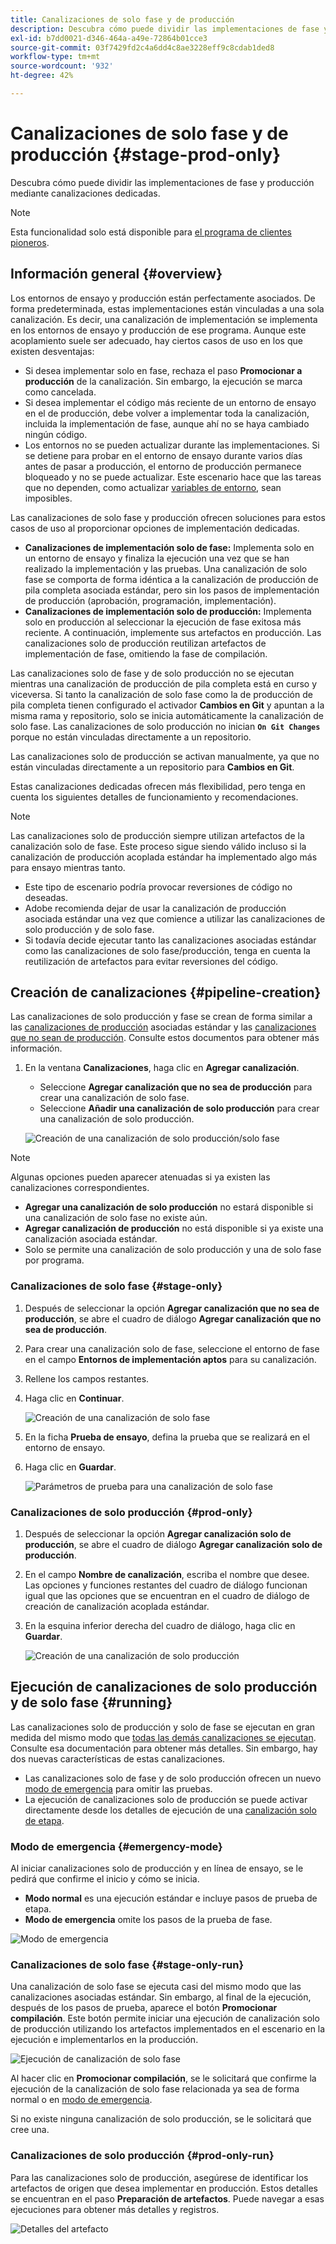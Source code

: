 ```yaml
---
title: Canalizaciones de solo fase y de producción
description: Descubra cómo puede dividir las implementaciones de fase y producción mediante canalizaciones dedicadas.
exl-id: b7dd0021-d346-464a-a49e-72864b01cce3
source-git-commit: 03f7429fd2c4a6dd4c8ae3228eff9c8cdab1ded8
workflow-type: tm+mt
source-wordcount: '932'
ht-degree: 42%

---
```


# Canalizaciones de solo fase y de producción {#stage-prod-only}

Descubra cómo puede dividir las implementaciones de fase y producción mediante canalizaciones dedicadas.

>[!NOTE]
>
>Esta funcionalidad solo está disponible para [el programa de clientes pioneros](/help/release-notes/current.md#early-adoption).

## Información general {#overview}

Los entornos de ensayo y producción están perfectamente asociados. De forma predeterminada, estas implementaciones están vinculadas a una sola canalización. Es decir, una canalización de implementación se implementa en los entornos de ensayo y producción de ese programa. Aunque este acoplamiento suele ser adecuado, hay ciertos casos de uso en los que existen desventajas:

* Si desea implementar solo en fase, rechaza el paso **Promocionar a producción** de la canalización. Sin embargo, la ejecución se marca como cancelada.
* Si desea implementar el código más reciente de un entorno de ensayo en el de producción, debe volver a implementar toda la canalización, incluida la implementación de fase, aunque ahí no se haya cambiado ningún código.
* Los entornos no se pueden actualizar durante las implementaciones. Si se detiene para probar en el entorno de ensayo durante varios días antes de pasar a producción, el entorno de producción permanece bloqueado y no se puede actualizar. Este escenario hace que las tareas que no dependen, como actualizar [variables de entorno](/help/getting-started/build-environment.md#environment-variables), sean imposibles.

Las canalizaciones de solo fase y producción ofrecen soluciones para estos casos de uso al proporcionar opciones de implementación dedicadas.

* **Canalizaciones de implementación solo de fase:** Implementa solo en un entorno de ensayo y finaliza la ejecución una vez que se han realizado la implementación y las pruebas. Una canalización de solo fase se comporta de forma idéntica a la canalización de producción de pila completa asociada estándar, pero sin los pasos de implementación de producción (aprobación, programación, implementación).
* **Canalizaciones de implementación solo de producción:** Implementa solo en producción al seleccionar la ejecución de fase exitosa más reciente. A continuación, implemente sus artefactos en producción. Las canalizaciones solo de producción reutilizan artefactos de implementación de fase, omitiendo la fase de compilación.

Las canalizaciones solo de fase y de solo producción no se ejecutan mientras una canalización de producción de pila completa está en curso y viceversa. Si tanto la canalización de solo fase como la de producción de pila completa tienen configurado el activador **Cambios en Git** y apuntan a la misma rama y repositorio, solo se inicia automáticamente la canalización de solo fase. Las canalizaciones de solo producción no inician **`On Git Changes`** porque no están vinculadas directamente a un repositorio.

Las canalizaciones solo de producción se activan manualmente, ya que no están vinculadas directamente a un repositorio para **Cambios en Git**.

Estas canalizaciones dedicadas ofrecen más flexibilidad, pero tenga en cuenta los siguientes detalles de funcionamiento y recomendaciones.

>[!NOTE]
>
>Las canalizaciones solo de producción siempre utilizan artefactos de la canalización solo de fase. Este proceso sigue siendo válido incluso si la canalización de producción acoplada estándar ha implementado algo más para ensayo mientras tanto.
>
>* Este tipo de escenario podría provocar reversiones de código no deseadas.
>* Adobe recomienda dejar de usar la canalización de producción asociada estándar una vez que comience a utilizar las canalizaciones de solo producción y de solo fase.
>* Si todavía decide ejecutar tanto las canalizaciones asociadas estándar como las canalizaciones de solo fase/producción, tenga en cuenta la reutilización de artefactos para evitar reversiones del código.

## Creación de canalizaciones {#pipeline-creation}

Las canalizaciones de solo producción y fase se crean de forma similar a las [canalizaciones de producción](/help/using/production-pipelines.md) asociadas estándar y las [canalizaciones que no sean de producción](/help/using/non-production-pipelines.md). Consulte estos documentos para obtener más información.

1. En la ventana **Canalizaciones**, haga clic en **Agregar canalización**.

   * Seleccione **Agregar canalización que no sea de producción** para crear una canalización de solo fase.
   * Seleccione **Añadir una canalización de solo producción** para crear una canalización de solo producción.

   ![Creación de una canalización de solo producción/solo fase](/help/assets/configure-pipelines/prod-stage-pipelines.png)

>[!NOTE]
>
>Algunas opciones pueden aparecer atenuadas si ya existen las canalizaciones correspondientes.
>
>* **Agregar una canalización de solo producción** no estará disponible si una canalización de solo fase no existe aún.
>* **Agregar canalización de producción** no está disponible si ya existe una canalización asociada estándar.
>* Solo se permite una canalización de solo producción y una de solo fase por programa.

### Canalizaciones de solo fase {#stage-only}

1. Después de seleccionar la opción **Agregar canalización que no sea de producción**, se abre el cuadro de diálogo **Agregar canalización que no sea de producción**.
1. Para crear una canalización solo de fase, seleccione el entorno de fase en el campo **Entornos de implementación aptos** para su canalización.
1. Rellene los campos restantes.
1. Haga clic en **Continuar**.

   ![Creación de una canalización de solo fase](/help/assets/configure-pipelines/stage-only.png)

1. En la ficha **Prueba de ensayo**, defina la prueba que se realizará en el entorno de ensayo.
1. Haga clic en **Guardar**.

   ![Parámetros de prueba para una canalización de solo fase](/help/assets/configure-pipelines/stage-only-test.png)

### Canalizaciones de solo producción {#prod-only}

1. Después de seleccionar la opción **Agregar canalización solo de producción**, se abre el cuadro de diálogo **Agregar canalización solo de producción**.
1. En el campo **Nombre de canalización**, escriba el nombre que desee. Las opciones y funciones restantes del cuadro de diálogo funcionan igual que las opciones que se encuentran en el cuadro de diálogo de creación de canalización acoplada estándar.
1. En la esquina inferior derecha del cuadro de diálogo, haga clic en **Guardar**.

   ![Creación de una canalización de solo producción](/help/assets/configure-pipelines/prod-only-pipeline.png)

## Ejecución de canalizaciones de solo producción y de solo fase {#running}

Las canalizaciones solo de producción y solo de fase se ejecutan en gran medida del mismo modo que [todas las demás canalizaciones se ejecutan](/help/using/managing-pipelines.md#running-pipelines). Consulte esa documentación para obtener más detalles. Sin embargo, hay dos nuevas características de estas canalizaciones.

* Las canalizaciones solo de fase y de solo producción ofrecen un nuevo [modo de emergencia](#emergency-mode) para omitir las pruebas.
* La ejecución de canalizaciones solo de producción se puede activar directamente desde los detalles de ejecución de una [canalización solo de etapa](#stage-only-run).

### Modo de emergencia {#emergency-mode}

Al iniciar canalizaciones solo de producción y en línea de ensayo, se le pedirá que confirme el inicio y cómo se inicia.

* **Modo normal** es una ejecución estándar e incluye pasos de prueba de etapa.
* **Modo de emergencia** omite los pasos de la prueba de fase.

![Modo de emergencia](/help/assets/configure-pipelines/emergency-mode.png)

### Canalizaciones de solo fase {#stage-only-run}

Una canalización de solo fase se ejecuta casi del mismo modo que las canalizaciones asociadas estándar. Sin embargo, al final de la ejecución, después de los pasos de prueba, aparece el botón **Promocionar compilación**. Este botón permite iniciar una ejecución de canalización solo de producción utilizando los artefactos implementados en el escenario en la ejecución e implementarlos en la producción.

![Ejecución de canalización de solo fase](/help/assets/configure-pipelines/stage-only-pipeline-run.png)

Al hacer clic en **Promocionar compilación**, se le solicitará que confirme la ejecución de la canalización de solo fase relacionada ya sea de forma normal o en [modo de emergencia](#emergency-mode).

Si no existe ninguna canalización de solo producción, se le solicitará que cree una.

### Canalizaciones de solo producción {#prod-only-run}

Para las canalizaciones solo de producción, asegúrese de identificar los artefactos de origen que desea implementar en producción. Estos detalles se encuentran en el paso **Preparación de artefactos**. Puede navegar a esas ejecuciones para obtener más detalles y registros.

![Detalles del artefacto](/help/assets/configure-pipelines/prod-only-pipeline-run.png)
